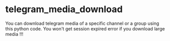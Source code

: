 # telegram_media_download
You can download telegram media of a specific channel or a group using this python code. You won't get session expired error if you download large media !!!
